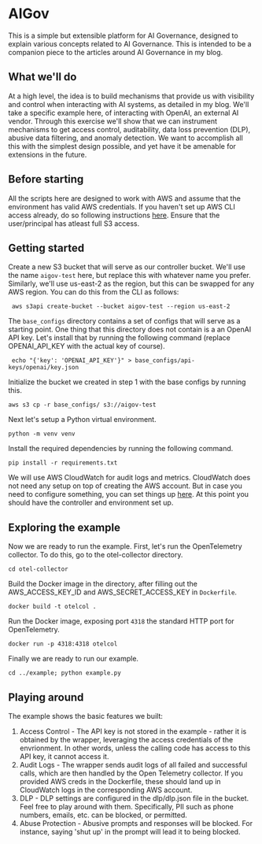 # AIGov
This is a simple but extensible platform for AI Governance, designed to explain 
various concepts related to AI Governance. This is intended to be a companion
piece to the articles around AI Governance in my blog.

## What we'll do
At a high level, the idea is to build mechanisms that provide us with visibility and control when interacting with AI systems, as detailed in my blog. We'll take a specific example here, of interacting with OpenAI, an external AI vendor. Through this exercise we'll show that we can instrument mechanisms to get 
access control, auditability, data loss prevention (DLP), abusive data filtering, and anomaly detection. We want to accomplish all this with the simplest design possible, and yet have it be amenable for extensions in the future.


## Before starting
All the scripts here are designed to work with AWS and assume that the environment
has valid AWS credentials. If you haven't set up AWS CLI access already, do so following
instructions [here](https://docs.aws.amazon.com/cli/). Ensure that the user/principal 
has atleast full S3 access.

## Getting started
Create a new S3 bucket that will serve as our controller bucket. We'll use the name
`aigov-test` here, but replace this with whatever name you prefer. Similarly, we'll use
us-east-2 as the region, but this can be swapped for any AWS region.
You can do this from the CLI as follows:

``` aws s3api create-bucket --bucket aigov-test --region us-east-2``` 

The `base_configs` directory contains a set of configs that will serve as a starting point. One thing that this directory does not contain is a an OpenAI API key. Let's install that by running the following command (replace OPENAI_API_KEY with the actual key of course).

``` echo "{'key': 'OPENAI_API_KEY'}" > base_configs/api-keys/openai/key.json``` 

Initialize the bucket we created in step 1 with the base configs by running this.

```aws s3 cp -r base_configs/ s3://aigov-test```

Next let's setup a Python virtual environment. 

```python -m venv venv```

Install the required dependencies by running the following command.

```pip install -r requirements.txt```

We will use AWS CloudWatch for audit logs and metrics. CloudWatch does not need any setup
on top of creating the AWS account. But in case you need to configure something, you can set things up [here](https://docs.aws.amazon.com/AmazonCloudWatch/latest/monitoring/GettingSetup.html).
At this point you should have the controller and environment set up.

## Exploring the example
Now we are ready to run the example. First, let's run the OpenTelemetry collector. To do this, go to the otel-collector directory.

```cd otel-collector```

Build the Docker image in the directory, after filling out the AWS_ACCESS_KEY_ID and AWS_SECRET_ACCESS_KEY in `Dockerfile`.

```docker build -t otelcol .```

Run the Docker image, exposing port `4318` the standard HTTP port for OpenTelemetry.

```docker run -p 4318:4318 otelcol```

Finally we are ready  to run our example.

```cd ../example; python example.py```

## Playing around
The example shows the basic features we built:
1. Access Control - The API key is not stored in the example  - rather it is obtained 
by the wrapper, leveraging the access credentials of the envrionment. In other words,
unless the calling code has access to this API key, it cannot access it.
2. Audit Logs - The wrapper sends audit logs of all failed and successful calls, which
are then handled by the Open Telemetry collector. If you provided AWS creds in the Dockerfile, these should land up in CloudWatch logs in the corresponding AWS account.
3. DLP - DLP settings are configured in the dlp/dlp.json file in the bucket. Feel free to play around with them. Specifically, PII such as phone numbers, emails, etc. can be blocked, or permitted.
4. Abuse Protection - Abusive prompts and responses will be blocked. For instance, saying 'shut up' in the prompt will lead it to being blocked.

